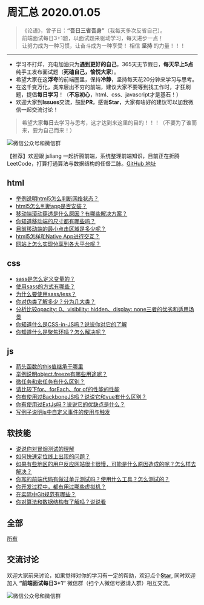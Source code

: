 # 周汇总 2020.01.05

> 《论语》，曾子曰：**“吾日三省吾身”**（我每天多次反省自己）。  
> 前端面试每日3+1题，以面试题来驱动学习，每天进步一点！  
> 让努力成为一种习惯，让奋斗成为一种享受！
> 相信 **坚持** 的力量！！！

---
- 学习不打烊，充电加油只为**遇到更好的自己**，365天无节假日，**每天早上5点**纯手工发布面试题（**死磕自己，愉悦大家**）。
- 希望大家在这**浮夸**的前端圈里，保持**冷静**，坚持每天花20分钟来学习与思考。
- 在这千变万化，类库层出不穷的前端，建议大家不要等到找工作时，才狂刷题，提倡**每日学习**！（**不忘初心**，html、css、javascript才是基石！）
- 欢迎大家到**Issues**交流，鼓励**PR**，感谢**Star**，大家有啥好的建议可以加我微信一起交流讨论！
> 希望大家**每日**去学习与思考，这才达到来这里的目的！！！（不要为了谁而来，要为自己而来！）

![微信公众号和微信群](https://github.com/haizlin/fe-interview/raw/master/resource/images/qrcode.jpg)

【推荐】欢迎跟 jsliang 一起折腾前端，系统整理前端知识，目前正在折腾 LeetCode，打算打通算法与数据结构的任督二脉。[GitHub 地址](https://github.com/LiangJunrong/document-library)

## html
- [举例说明html5怎么判断网络状态？](https://github.com/haizlin/fe-interview/issues/1734)
- [html5怎么判断app是否安装？](https://github.com/haizlin/fe-interview/issues/1730)
- [移动端滚动穿透是什么原因？有哪些解决方案？](https://github.com/haizlin/fe-interview/issues/1726)
- [你知道移动端的尺寸都有哪些吗？](https://github.com/haizlin/fe-interview/issues/1722)
- [目前移动端的最小点击区域是多少呢？](https://github.com/haizlin/fe-interview/issues/1718)
- [html5怎样和Native App进行交互？](https://github.com/haizlin/fe-interview/issues/1714)
- [网站上怎么实现分享到各大平台呢？](https://github.com/haizlin/fe-interview/issues/1710)

## css
- [sass是怎么定义变量的？](https://github.com/haizlin/fe-interview/issues/1735)
- [使用sass的方式有哪些？](https://github.com/haizlin/fe-interview/issues/1731)
- [为什么要使用sass/less？](https://github.com/haizlin/fe-interview/issues/1727)
- [你对伪类了解多少？分为几大类？](https://github.com/haizlin/fe-interview/issues/1723)
- [分析比较opacity: 0、visibility: hidden、display: none三者的优劣和适用场景](https://github.com/haizlin/fe-interview/issues/1719)
- [你知道什么是CSS-in-JS吗？说说你对它的了解](https://github.com/haizlin/fe-interview/issues/1715)
- [你知道什么是聚焦环吗？怎么解决呢？](https://github.com/haizlin/fe-interview/issues/1711)

## js
- [箭头函数的this值继承于哪里](https://github.com/haizlin/fe-interview/issues/1736)
- [举例说明object.freeze有哪些用途呢？](https://github.com/haizlin/fe-interview/issues/1732)
- [微任务和宏任务有什么区别？](https://github.com/haizlin/fe-interview/issues/1728)
- [请比较下for、forEach、for of的性能的性能](https://github.com/haizlin/fe-interview/issues/1724)
- [你有使用过BackboneJS吗？说说它和vue有什么区别？](https://github.com/haizlin/fe-interview/issues/1720)
- [你有使用过ExtJs吗？说说它的优缺点是什么？](https://github.com/haizlin/fe-interview/issues/1716)
- [写例子说明js中自定义事件的使用与触发](https://github.com/haizlin/fe-interview/issues/1712)

## 软技能
- [说说你对冒烟测试的理解](https://github.com/haizlin/fe-interview/issues/1737)
- [如何快速定位线上出现的问题？](https://github.com/haizlin/fe-interview/issues/1733)
- [如果有些地区的用户反应网站很卡很慢，可能是什么原因造成的呢？怎么样去解决？](https://github.com/haizlin/fe-interview/issues/1729)
- [你写的前端代码有做过单元测试吗？使用什么工具？怎么测试的？](https://github.com/haizlin/fe-interview/issues/1725)
- [你开发过程中，都有用过哪些虚拟机？](https://github.com/haizlin/fe-interview/issues/1721)
- [在实际中Git规范有哪些？](https://github.com/haizlin/fe-interview/issues/1717)
- [你对算法和数据结构有了解吗？说说看](https://github.com/haizlin/fe-interview/issues/1713)

## 全部
[所有](https://github.com/haizlin/fe-interview/blob/master/category/week.md)

## 交流讨论
欢迎大家前来讨论，如果觉得对你的学习有一定的帮助，欢迎点个[**Star**](https://github.com/haizlin/fe-interview), 同时欢迎加入 **“前端面试每日3+1”** 微信群（扫个人微信号邀请入群）相互交流。

![微信公众号和微信群](https://github.com/haizlin/fe-interview/raw/master/resource/images/qrcode.jpg)